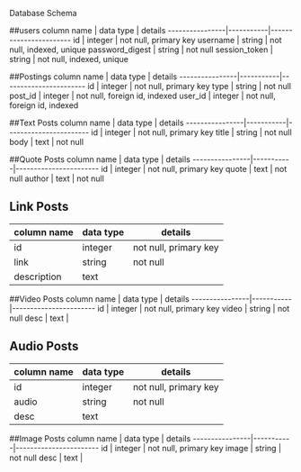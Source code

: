 Database Schema

##users
column name     | data type | details
----------------|-----------|-----------------------
id              | integer   | not null, primary key
username        | string    | not null, indexed, unique
password_digest | string    | not null
session_token   | string    | not null, indexed, unique

##Postings
column name     | data type | details
----------------|-----------|-----------------------
id              | integer   | not null, primary key
type            | string    | not null
post_id         | integer   | not null, foreign id, indexed
user_id         | integer   | not null, foreign id, indexed

##Text Posts
column name     | data type | details
----------------|-----------|-----------------------
id              | integer   | not null, primary key
title           | string    | not null
body            | text      | not null

##Quote Posts
column name     | data type | details
----------------|-----------|-----------------------
id              | integer   | not null, primary key
quote           | text      | not null
author          | text      | not null


## Link Posts
column name     | data type | details
----------------|-----------|-----------------------
id              | integer   | not null, primary key
link            | string    | not null
description     | text      |

##Video Posts
column name     | data type | details
----------------|-----------|-----------------------
id              | integer   | not null, primary key
video           | string    | not null
desc            | text      |


## Audio Posts
column name     | data type | details
----------------|-----------|-----------------------
id              | integer   | not null, primary key
audio           | string    | not null
desc            | text      |

##Image Posts
column name     | data type | details
----------------|-----------|-----------------------
id              | integer   | not null, primary key
image           | string    | not null
desc            | text      |
